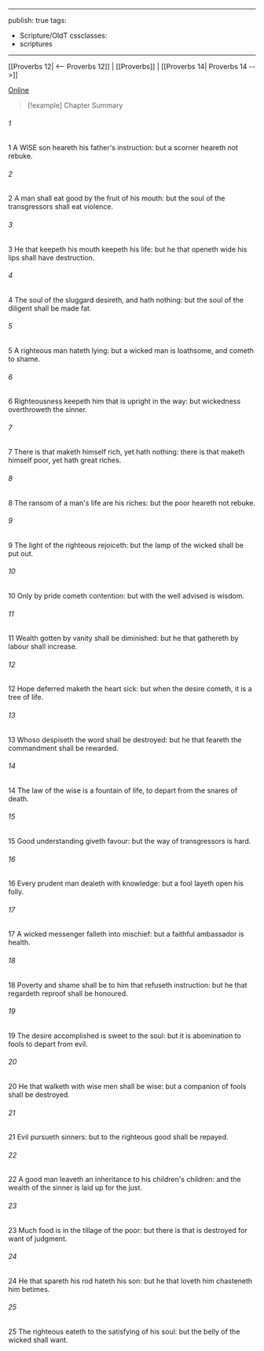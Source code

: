 

---
publish: true
tags:
  - Scripture/OldT
cssclasses:
  - scriptures
---
[[Proverbs 12| <-- Proverbs 12]] | [[Proverbs]] | [[Proverbs 14| Proverbs 14 -->]]

[Online](https://churchofjesuschrist.org/study/scriptures/ot/prov/13?lang=eng)

>[!example] Chapter Summary
>
###### 1
1 A WISE son heareth his father's instruction: but a scorner heareth not rebuke.
###### 2
2 A man shall eat good by the fruit of his mouth: but the soul of the transgressors shall eat violence.
###### 3
3 He that keepeth his mouth keepeth his life: but he that openeth wide his lips shall have destruction.
###### 4
4 The soul of the sluggard desireth, and hath nothing: but the soul of the diligent shall be made fat.
###### 5
5 A righteous man hateth lying: but a wicked man is loathsome, and cometh to shame.
###### 6
6 Righteousness keepeth him that is upright in the way: but wickedness overthroweth the sinner.
###### 7
7 There is that maketh himself rich, yet hath nothing: there is that maketh himself poor, yet hath great riches.
###### 8
8 The ransom of a man's life are his riches: but the poor heareth not rebuke.
###### 9
9 The light of the righteous rejoiceth: but the lamp of the wicked shall be put out.
###### 10
10 Only by pride cometh contention: but with the well advised is wisdom.
###### 11
11 Wealth gotten by vanity shall be diminished: but he that gathereth by labour shall increase.
###### 12
12 Hope deferred maketh the heart sick: but when the desire cometh, it is a tree of life.
###### 13
13 Whoso despiseth the word shall be destroyed: but he that feareth the commandment shall be rewarded.
###### 14
14 The law of the wise is a fountain of life, to depart from the snares of death.
###### 15
15 Good understanding giveth favour: but the way of transgressors is hard.
###### 16
16 Every prudent man dealeth with knowledge: but a fool layeth open his folly.
###### 17
17 A wicked messenger falleth into mischief: but a faithful ambassador is health.
###### 18
18 Poverty and shame shall be to him that refuseth instruction: but he that regardeth reproof shall be honoured.
###### 19
19 The desire accomplished is sweet to the soul: but it is abomination to fools to depart from evil.
###### 20
20 He that walketh with wise men shall be wise: but a companion of fools shall be destroyed.
###### 21
21 Evil pursueth sinners: but to the righteous good shall be repayed.
###### 22
22 A good man leaveth an inheritance to his children's children: and the wealth of the sinner is laid up for the just.
###### 23
23 Much food is in the tillage of the poor: but there is that is destroyed for want of judgment.
###### 24
24 He that spareth his rod hateth his son: but he that loveth him chasteneth him betimes.
###### 25
25 The righteous eateth to the satisfying of his soul: but the belly of the wicked shall want.



